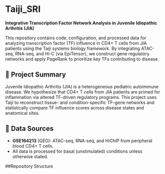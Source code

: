 # Taiji_SRI

**Integrative Transcription Factor Network Analysis in Juvenile Idiopathic Arthritis (JIA)**

This repository contains code, configuration, and processed data for analyzing transcription factor (TF) influence in CD4+ T cells from JIA patients using the Taiji systems biology framework. By integrating ATAC-seq, RNA-seq, and Hi-C (via EpiTensor), we construct gene regulatory networks and apply PageRank to prioritize key TFs contributing to disease.

## 🔬 Project Summary

Juvenile Idiopathic Arthritis (JIA) is a heterogeneous pediatric autoimmune disease. We hypothesize that CD4+ T cells from JIA patients are primed for inflammation via altered TF-driven regulatory programs. This project uses Taiji to reconstruct tissue- and condition-specific TF–gene networks and statistically compare TF influence scores across disease states and anatomical sites.

## 🧬 Data Sources

- **GSE164213** (GEO): ATAC-seq, RNA-seq, and HiChIP from peripheral blood CD4+ T cells.
- All data is processed for basal (unstimulated) conditions unless otherwise stated.

##Repository Structure

